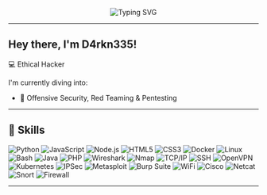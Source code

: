 <p align="center">
  <img src="https://readme-typing-svg.demolab.com?font=Fira+Code&weight=500&size=24&pause=1000&color=00FFAA&center=true&vCenter=true&width=400&lines=Hey+there%2C+I'm+D4rkn335!" alt="Typing SVG" />
</p>

---

## Hey there, I'm D4rkn335!

💻 Ethical Hacker

I'm currently diving into:
- 🔐 Offensive Security, Red Teaming & Pentesting
---

## 🧰 Skills

![Python](https://img.shields.io/badge/-Python-333?logo=python&logoColor=ffdd54)
![JavaScript](https://img.shields.io/badge/-JavaScript-333?logo=javascript)
![Node.js](https://img.shields.io/badge/-Node.js-333?logo=node.js)
![HTML5](https://img.shields.io/badge/-HTML5-333?logo=html5)
![CSS3](https://img.shields.io/badge/-CSS3-333?logo=css3)
![Docker](https://img.shields.io/badge/-Docker-333?logo=docker)
![Linux](https://img.shields.io/badge/-Linux-333?logo=linux)
![Bash](https://img.shields.io/badge/-Bash-333?logo=gnu-bash)
![Java](https://img.shields.io/badge/-Java-333?logo=java)
![PHP](https://img.shields.io/badge/-PHP-333?logo=php)
![Wireshark](https://img.shields.io/badge/-Wireshark-333?logo=wireshark)
![Nmap](https://img.shields.io/badge/-Nmap-333?logo=nmap)
![TCP/IP](https://img.shields.io/badge/-TCP%2FIP-333?logo=generic)
![SSH](https://img.shields.io/badge/-SSH-333?logo=ssh)
![OpenVPN](https://img.shields.io/badge/-OpenVPN-333?logo=openvpn)
![Kubernetes](https://img.shields.io/badge/-Kubernetes-333?logo=kubernetes)
![IPSec](https://img.shields.io/badge/-IPSec-333?logo=generic)
![Metasploit](https://img.shields.io/badge/-Metasploit-333?logo=metasploit)
![Burp Suite](https://img.shields.io/badge/-Burp%20Suite-333?logo=burpsuite)
![WiFi](https://img.shields.io/badge/-WiFi-333?logo=wifi)
![Cisco](https://img.shields.io/badge/-Cisco-333?logo=cisco)
![Netcat](https://img.shields.io/badge/-Netcat-333?logo=generic)
![Snort](https://img.shields.io/badge/-Snort-333?logo=snort)
![Firewall](https://img.shields.io/badge/-Firewall-333?logo=generic)



---
